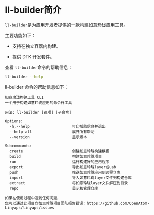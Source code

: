 <!--
SPDX-FileCopyrightText: 2023 UnionTech Software Technology Co., Ltd.

SPDX-License-Identifier: LGPL-3.0-or-later
-->

# ll-builder简介

`ll-builder`是为应用开发者提供的一款构建如意玲珑应用工具。

主要功能如下：

- 支持在独立容器内构建。

<!-- - 定义了一套版本管理系统。 -->

- 提供 DTK 开发套件。

<!-- - 包含完整推送发布流程。 -->

查看 `ll-builder`命令的帮助信息：

```bash
ll-builder --help
```

ll-builder 命令的帮助信息如下：

```text
如意玲珑构建工具 CLI
一个用于构建如意玲珑应用的命令行工具

用法: ll-builder [选项] [子命令]

Options:
  -h,--help                   打印帮助信息并退出
  --help-all                  展开所有帮助
  --version                   显示版本

Subcommands:
  create                      创建如意玲珑构建模板
  build                       构建如意玲珑项目
  run                         运行构建好的应用程序
  export                      导出如意玲珑layer或uab
  push                        推送如意玲珑应用到远程仓库
  import                      导入如意玲珑layer文件到构建仓库
  extract                     将如意玲珑layer文件解压到目录
  repo                        显示和管理仓库

如果在使用过程中遇到任何问题，
您可以通过此项目向如意玲珑项目团队报告错误：https://github.com/OpenAtom-Linyaps/linyaps/issues
```
